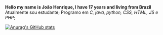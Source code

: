 **Hello my name is João Henrique, I have 17 years and living from Brazil**
Atualmente sou estudante;
Programo em *C, java, python, CSS, HTML, JS e PHP*;

[![Anurag's GitHub stats](https://github-readme-stats.vercel.app/api?username=kirigaya7447)](https://github.com/anuraghazra/github-readme-stats)
